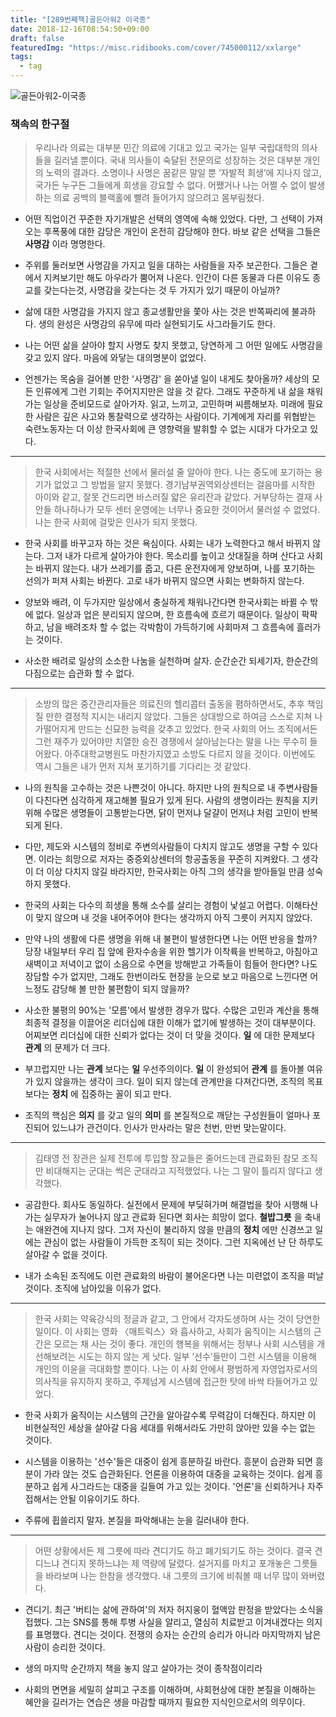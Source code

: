 ```yaml
---
title: "[289번째책]골든아워2 이국종"
date: 2018-12-16T08:54:50+09:00
draft: false
featuredImg: "https://misc.ridibooks.com/cover/745000112/xxlarge"
tags:
  - tag
---
```


![골든아워2-이국종](https://misc.ridibooks.com/cover/745000112/xxlarge)


### 책속의 한구절

> 우리나라 의료는 대부분 민간 의료에 기대고 있고 국가는 일부 국립대학의 의사들을 길러낼 뿐이다. 국내 의사들이 숙달된 전문의로 성장하는 것은 대부분 개인의 노력의 결과다. 소명이나 사명은 꿈같은 말일 뿐 ‘자발적 희생’에 지나지 않고, 국가든 누구든 그들에게 희생을 강요할 수 없다. 어쨌거나 나는 어쩔 수 없이 발생하는 의료 공백의 블랙홀에 빨려 들어가지 않으려고 몸부림쳤다.

* 어떤 직업이건 꾸준한 자기개발은 선택의 영역에 속해 있었다. 다만, 그 선택이 가져오는 후폭풍에 대한 감당은 개인이 온전히 감당해야 한다. 바보 같은 선택을 그들은 **사명감** 이라 명명한다.

* 주위를 둘러보면 사명감을 가지고 일을 대하는 사람들을 자주 보곤한다. 그들은 곁에서 지켜보기만 해도 아우라가 뿜어져 나온다. 인간이 다른 동물과 다른 이유도 종교를 갖는다는것, 사명감을 갖는다는 것 두 가지가 있기 때문이 아닐까?

* 삶에 대한 사명감을 가지지 않고 종교생활만을 쫓아 사는 것은 반쪽짜리에 불과하다. 생의 완성은 사명감의 유무에 따라 실현되기도 사그라들기도 한다.

* 나는 어떤 삶을 살아야 할지 사명도 찾지 못했고, 당연하게 그 어떤 일에도 사명감을 갖고 있지 않다. 마음에 와닿는 대의명분이 없었다.

* 언젠가는 목숨을 걸어볼 만한 '사명감' 을 쏟아낼 일이 내게도 찾아올까? 세상의 모든 인류에게 그런 기회는 주어지지만은 않을 것 같다. 그래도 꾸준하게 내 삶을 채워가는 일상을 준비모드로 살아가자. 읽고, 느끼고, 고민하며 씨름해보자. 미래에 필요한 사람은 깊은 사고와 통찰력으로 생각하는 사람이다. 기계에게 자리를 위협받는 숙련노동자는 더 이상 한국사회에 큰 영향력을 발휘할 수 없는 시대가 다가오고 있다.

---
> 한국 사회에서는 적절한 선에서 물러설 줄 알아야 한다. 나는 중도에 포기하는 용기가 없었고 그 방법을 알지 못했다. 경기남부권역외상센터는 걸음마를 시작한 아이와 같고, 잘못 건드리면 바스러질 얇은 유리잔과 같았다. 거부당하는 결재 사안들 하나하나가 모두 센터 운영에는 너무나 중요한 것이어서 물러설 수 없었다. 나는 한국 사회에 걸맞은 인사가 되지 못했다.

* 한국 사회를 바꾸고자 하는 것은 욕심이다. 사회는 내가 노력한다고 해서 바뀌지 않는다. 그저 내가 다르게 살아가야 한다. 목소리를 높이고 삿대질을 하며 산다고 사회는 바뀌지 않는다. 내가 쓰레기를 줍고, 다른 운전자에게 양보하며, 나를 포기하는 선의가 퍼져 사회는 바뀐다. 고로 내가 바뀌지 않으면 사회는 변화하지 않는다.

* 양보와 배려, 이 두가지만 일상에서 충실하게 채워나간다면 한국사회는 바뀔 수 밖에 없다. 일상과 업은 분리되지 않으며, 한 흐름속에 흐르기 때문이다. 일상이 팍팍하고, 남을 배려조차 할 수 없는 각박함이 가득하기에 사회마져 그 흐름속에 흘러가는 것이다.

* 사소한 배려로 일상의 소소한 나눔을 실천하며 살자. 순간순간 되세기자, 한순간의 다짐으로는 습관화 할 수 없다.

---
> 소방의 많은 중간관리자들은 의료진의 헬리콥터 출동을 폄하하면서도, 추후 책임질 만한 결정적 지시는 내리지 않았다. 그들은 상대방으로 하여금 스스로 지쳐 나가떨어지게 만드는 신묘한 능력을 갖추고 있었다. 한국 사회의 어느 조직에서든 그런 재주가 있어야만 치열한 승진 경쟁에서 살아남는다는 말을 나는 무수히 들어왔다. 아주대학교병원도 마찬가지였고 소방도 다르지 않을 것이다. 이번에도 역시 그들은 내가 먼저 지쳐 포기하기를 기다리는 것 같았다.

* 나의 원칙을 고수하는 것은 나쁜것이 아니다. 하지만 나의 원칙으로 내 주변사람들이 다친다면 심각하게 재고해볼 필요가 있게 된다. 사람의 생명이라는 원칙을 지키위해 수많은 생명들이 고통받는다면, 닭이 먼저냐 달걀이 먼저냐 처럼 고민이 반복되게 된다.

* 다만, 제도와 시스템의 정비로 주변의사람들이 다치지 않고도 생명을 구할 수 있다면. 이라는 희망으로 저자는 중증외상센터의 항공출동을 꾸준히 지켜왔다. 그 생각이 더 이상 다치지 않길 바라지만, 한국사회는 아직 그의 생각을 받아들일 만큼 성숙하지 못했다.

* 한국의 사회는 다수의 희생을 통해 소수를 살리는 경험이 낯설고 어렵다. 이해타산이 맞지 않으며 내 것을 내어주어야 한다는 생각까지 아직 그릇이 커지지 않았다.

* 만약 나의 생활에 다른 생명을 위해 내 불편이 발생한다면 나는 어떤 반응을 할까? 당장 내일부터 우리 집 앞에 환자수송을 위한 헬기가 이착륙을 반복하고, 아침아고 새벽이고 저녁이고 없이 소음으로 수면을 방해받고 가족들이 힘들어 한다면? 나도 장담할 수가 없지만, 그래도 한번이라도 현장을 눈으로 보고 마음으로 느낀다면 어느정도 감당해 볼 만한 불편함이 되지 않을까?

* 사소한 불평의 90%는 '모름'에서 발생한 경우가 많다. 수많은 고민과 계산을 통해 최종적 결정을 이끌어온 리더십에 대한 이해가 없기에 발생하는 것이 대부분이다. 어찌보면 리더십에 대한 신뢰가 없다는 것이 더 맞을 것이다. **일** 에 대한 문제보다 **관계** 의 문제가 더 크다.

* 부끄럽지만 나는 **관계** 보다는 **일** 우선주의이다. **일** 이 완성되어 **관계** 를 돌아볼 여유가 있지 않을까는 생각이 크다. 일이 되지 않는데 관계만을 다져간다면, 조직의 목표보다는 **정치** 에 집중하는 꼴이 되고 만다.

* 조직의 핵심은 **의지** 를 갖고 일의 **의미** 를 본질적으로 깨닫는 구성원들이 얼마나 포진되어 있느냐가 관건이다. 인사가 만사라는 말은 천번, 만번 맞는말이다.

---
> 김태영 전 장관은 실제 전투에 투입할 장교들은 줄어드는데 관료화된 참모 조직만 비대해지는 군대는 썩은 군대라고 지적했었다. 나는 그 말이 틀리지 않다고 생각했다.

* 공감한다. 회사도 동일하다. 실전에서 문제에 부딪혀가며 해결법을 찾아 시행해 나가는 실무자가 눌어나지 않고 관료화 된다면 회사는 희망이 없다. **철밥그릇** 을 축내는 애완견에 지나지 않다. 그저 자신이 불리하지 않을 만큼의 **정치** 에만 신경쓰고 일에는 관심이 없는 사람들이 가득한 조직이 되는 것이다. 그런 지옥에선 난 단 하루도 살아갈 수 없을 것이다.

* 내가 소속된 조직에도 이런 관료화의 바람이 불어온다면 나는 미련없이 조직을 떠날것이다. 조직에 남아있을 이유가 없다.

---
> 한국 사회는 약육강식의 정글과 같고, 그 안에서 각자도생하며 사는 것이 당연한 일이다. 이 사회는 영화 〈매트릭스〉와 흡사하고, 사회가 움직이는 시스템의 근간은 모르는 채 사는 것이 좋다. 개인의 행복을 위해서는 정부나 사회 시스템을 개선해보려는 시도는 하지 않는 게 낫다. 일부 ‘선수’들만이 그런 시스템을 이용해 개인의 이윤을 극대화할 뿐이다. 나는 이 사회 안에서 평범하게 자영업자로서의 의사직을 유지하지 못하고, 주제넘게 시스템에 접근한 탓에 바싹 타들어가고 있었다.

* 한국 사회가 움직이는 시스템의 근간을 알아갈수록 무력감이 더해진다. 하지만 이 비현실적인 세상을 살아갈 다음 세대를 위해서라도 가만히 앉아만 있을 수는 없는 것이다.

* 시스템을 이용하는 '선수'들은 대중이 쉽게 흥분하길 바란다. 흥분이 습관화 되면 흥분이 가라 앉는 것도 습관화된다. 언론을 이용하여 대중을 교육하는 것이다. 쉽게 흥분하고 쉽게 사그라드는 대중을 길들여 가고 있는 것이다. '언론'을 신뢰하거나 자주 접해서는 안될 이유이기도 하다.

* 주류에 휩쓸리지 말자. 본질을 파악해내는 눈을 길러내야 한다.

---
> 어떤 상황에서든 제 그릇에 따라 견디기도 하고 폐기되기도 하는 것이다. 결국 견디느냐 견디지 못하느냐는 제 역량에 달렸다. 설거지를 마치고 포개놓은 그릇들을 바라보며 나는 한참을 생각했다. 내 그릇의 크기에 비춰볼 때 너무 많이 와버렸다.

* 견디기. 최근 '버티는 삶에 관하여'의 저자 허지웅이 혈액암 판정을 받았다는 소식을 접했다. 그는 SNS를 통해 투병 사실을 알리고, 열심히 치료받고 이겨내겠다는 의지를 표명했다. 견디는 것이다. 전쟁의 승자는 순간의 승리가 아니라 마지막까지 남은 사람이 승리한 것이다.

* 생의 마지막 순간까지 책을 놓지 않고 살아가는 것이 종착점이리라

* 사회의 면면을 세밀히 살피고 구조를 이해하며, 사회현상에 대한 본질을 이해하는 혜안을 길러가는 연습은 생을 마감할 때까지 필요한 지식인으로서의 의무이다. 
